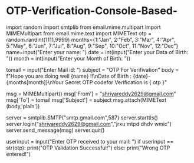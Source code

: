 # OTP-Verification-Console-Based-
import random
import smtplib
from email.mime.multipart import MIMEMultipart
from email.mime.text import MIMEText
otp = random.randint(1111,9999)
months={1:"Jan", 2:"Feb", 3:"Mar", 4:"Apr", 5:"May", 6:"Jun", 7:"Jul", 8:"Aug", 9:"Sep", 10:"Oct", 11:"Nov", 12:"Dec"}
name=input("Enter your name: ")
date = int(input("Enter your Data of Birth: "))
month = int(input("Enter your Month of Birth: "))

tomail = input("Enter Mail id: ")
subject = "OTP For Verifivation"
body = f"Hope you are doing well {name} !!\nDate of Birth : {date}- {months[month]}\nYour Secret OTP  codefor Verification is { otp }"

msg = MIMEMultipart()
msg['From'] = "shriyareddy2629@gmail.com"
msg['To'] = tomail
msg['Subject'] = subject
msg.attach(MIMEText (body,'plain'))

server = smtplib.SMTP("smtp.gmail.com",587)
server.starttls()
server.login("shriyareddy2629@gmail.com","jrxu mtpd dhdv wmic")
server.send_message(msg)
server.quit()

userinput = input("Enter OTP received to your mail: ")
if userinput == str(otp):
	print("OTP Validation Successful!")
else:
	print("Wrong OTP entered!")
